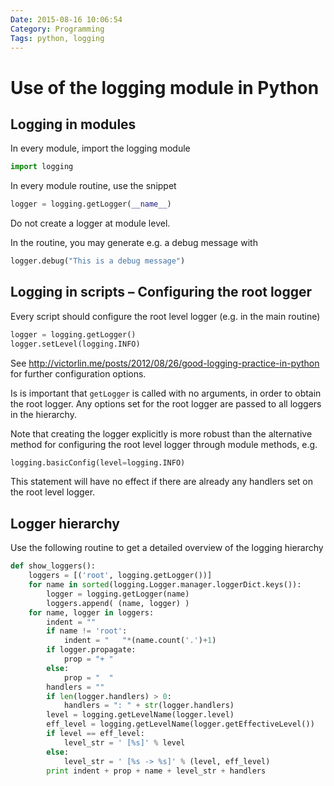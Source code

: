 ```yaml
---
Date: 2015-08-16 10:06:54
Category: Programming
Tags: python, logging
---
```


# Use of the logging module in Python


## Logging in modules ##

In every module, import the logging module

```python
import logging
```

In every module routine, use the snippet

```python
logger = logging.getLogger(__name__)
```

Do not create a logger at module level.

In the routine, you may generate e.g. a debug message with

```python
logger.debug("This is a debug message")
```

## Logging in scripts – Configuring the root logger ##

Every script should configure the root level logger (e.g. in the main routine)

```python
logger = logging.getLogger()
logger.setLevel(logging.INFO)
```

See <http://victorlin.me/posts/2012/08/26/good-logging-practice-in-python>
for further configuration options.

Is is important that `getLogger` is called with no arguments, in order to obtain
the root logger. Any options set for the root logger are passed to all
loggers in the hierarchy.

Note that creating the logger explicitly is more robust than the alternative
method for configuring the root level logger through module methods, e.g.

```python
logging.basicConfig(level=logging.INFO)
```

This statement will have no effect if there are already any handlers set on the
root level logger.

## Logger hierarchy ##

Use the following routine to get a detailed overview of the logging hierarchy

```python
def show_loggers():
    loggers = [('root', logging.getLogger())]
    for name in sorted(logging.Logger.manager.loggerDict.keys()):
        logger = logging.getLogger(name)
        loggers.append( (name, logger) )
    for name, logger in loggers:
        indent = ""
        if name != 'root':
            indent = "   "*(name.count('.')+1)
        if logger.propagate:
            prop = "+ "
        else:
            prop = "  "
        handlers = ""
        if len(logger.handlers) > 0:
            handlers = ": " + str(logger.handlers)
        level = logging.getLevelName(logger.level)
        eff_level = logging.getLevelName(logger.getEffectiveLevel())
        if level == eff_level:
            level_str = ' [%s]' % level
        else:
            level_str = ' [%s -> %s]' % (level, eff_level)
        print indent + prop + name + level_str + handlers
```
